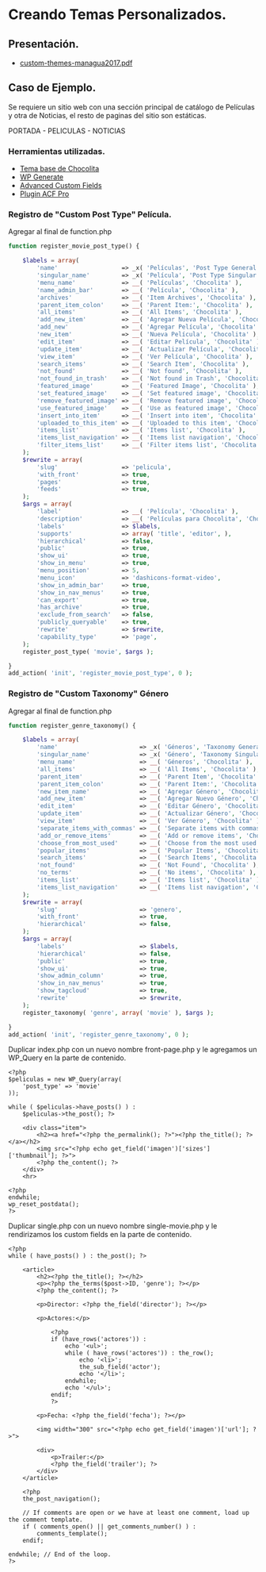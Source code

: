 # Creando Temas Personalizados.

## Presentación.

- [custom-themes-managua2017.pdf](https://github.com/alexgordon25/wcmga2017/blob/master/presentacion/custom-themes-managua2017.pdf)

## Caso de Ejemplo.

Se requiere un sitio web con una sección principal de catálogo de Películas y otra de Noticias, el resto de paginas del sitio son estáticas.

PORTADA
	- PELICULAS
	- NOTICIAS


### Herramientas utilizadas.
- [Tema base de Chocolita](https://github.com/monchitonet/Chocolita)
- [WP Generate](https://generatewp.com/)
- [Advanced Custom Fields](https://www.advancedcustomfields.com/)
- [Plugin ACF Pro](https://github.com/alexgordon25/wcmga2017/blob/master/advanced-custom-fields-pro.zip)

### Registro de "Custom Post Type" Película.

Agregar al final de function.php

```php
function register_movie_post_type() {

	$labels = array(
		'name'                  => _x( 'Películas', 'Post Type General Name', 'Chocolita' ),
		'singular_name'         => _x( 'Película', 'Post Type Singular Name', 'Chocolita' ),
		'menu_name'             => __( 'Películas', 'Chocolita' ),
		'name_admin_bar'        => __( 'Película', 'Chocolita' ),
		'archives'              => __( 'Item Archives', 'Chocolita' ),
		'parent_item_colon'     => __( 'Parent Item:', 'Chocolita' ),
		'all_items'             => __( 'All Items', 'Chocolita' ),
		'add_new_item'          => __( 'Agregar Nueva Película', 'Chocolita' ),
		'add_new'               => __( 'Agregar Película', 'Chocolita' ),
		'new_item'              => __( 'Nueva Película', 'Chocolita' ),
		'edit_item'             => __( 'Editar Película', 'Chocolita' ),
		'update_item'           => __( 'Actualizar Película', 'Chocolita' ),
		'view_item'             => __( 'Ver Película', 'Chocolita' ),
		'search_items'          => __( 'Search Item', 'Chocolita' ),
		'not_found'             => __( 'Not found', 'Chocolita' ),
		'not_found_in_trash'    => __( 'Not found in Trash', 'Chocolita' ),
		'featured_image'        => __( 'Featured Image', 'Chocolita' ),
		'set_featured_image'    => __( 'Set featured image', 'Chocolita' ),
		'remove_featured_image' => __( 'Remove featured image', 'Chocolita' ),
		'use_featured_image'    => __( 'Use as featured image', 'Chocolita' ),
		'insert_into_item'      => __( 'Insert into item', 'Chocolita' ),
		'uploaded_to_this_item' => __( 'Uploaded to this item', 'Chocolita' ),
		'items_list'            => __( 'Items list', 'Chocolita' ),
		'items_list_navigation' => __( 'Items list navigation', 'Chocolita' ),
		'filter_items_list'     => __( 'Filter items list', 'Chocolita' ),
	);
	$rewrite = array(
		'slug'                  => 'pelicula',
		'with_front'            => true,
		'pages'                 => true,
		'feeds'                 => true,
	);
	$args = array(
		'label'                 => __( 'Película', 'Chocolita' ),
		'description'           => __( 'Películas para Chocolita', 'Chocolita' ),
		'labels'                => $labels,
		'supports'              => array( 'title', 'editor', ),
		'hierarchical'          => false,
		'public'                => true,
		'show_ui'               => true,
		'show_in_menu'          => true,
		'menu_position'         => 5,
		'menu_icon'             => 'dashicons-format-video',
		'show_in_admin_bar'     => true,
		'show_in_nav_menus'     => true,
		'can_export'            => true,
		'has_archive'           => true,		
		'exclude_from_search'   => false,
		'publicly_queryable'    => true,
		'rewrite'               => $rewrite,
		'capability_type'       => 'page',
	);
	register_post_type( 'movie', $args );

}
add_action( 'init', 'register_movie_post_type', 0 );
```

### Registro de "Custom Taxonomy" Género

Agregar al final de function.php

```php
function register_genre_taxonomy() {

	$labels = array(
		'name'                       => _x( 'Géneros', 'Taxonomy General Name', 'Chocolita' ),
		'singular_name'              => _x( 'Género', 'Taxonomy Singular Name', 'Chocolita' ),
		'menu_name'                  => __( 'Géneros', 'Chocolita' ),
		'all_items'                  => __( 'All Items', 'Chocolita' ),
		'parent_item'                => __( 'Parent Item', 'Chocolita' ),
		'parent_item_colon'          => __( 'Parent Item:', 'Chocolita' ),
		'new_item_name'              => __( 'Agregar Género', 'Chocolita' ),
		'add_new_item'               => __( 'Agregar Nuevo Género', 'Chocolita' ),
		'edit_item'                  => __( 'Editar Género', 'Chocolita' ),
		'update_item'                => __( 'Actualizar Género', 'Chocolita' ),
		'view_item'                  => __( 'Ver Género', 'Chocolita' ),
		'separate_items_with_commas' => __( 'Separate items with commas', 'Chocolita' ),
		'add_or_remove_items'        => __( 'Add or remove items', 'Chocolita' ),
		'choose_from_most_used'      => __( 'Choose from the most used', 'Chocolita' ),
		'popular_items'              => __( 'Popular Items', 'Chocolita' ),
		'search_items'               => __( 'Search Items', 'Chocolita' ),
		'not_found'                  => __( 'Not Found', 'Chocolita' ),
		'no_terms'                   => __( 'No items', 'Chocolita' ),
		'items_list'                 => __( 'Items list', 'Chocolita' ),
		'items_list_navigation'      => __( 'Items list navigation', 'Chocolita' ),
	);
	$rewrite = array(
		'slug'                       => 'genero',
		'with_front'                 => true,
		'hierarchical'               => false,
	);
	$args = array(
		'labels'                     => $labels,
		'hierarchical'               => false,
		'public'                     => true,
		'show_ui'                    => true,
		'show_admin_column'          => true,
		'show_in_nav_menus'          => true,
		'show_tagcloud'              => true,
		'rewrite'                    => $rewrite,
	);
	register_taxonomy( 'genre', array( 'movie' ), $args );

}
add_action( 'init', 'register_genre_taxonomy', 0 );
```
Duplicar index.php con un nuevo nombre front-page.php y le agregamos un WP_Query en la parte de contenido.

```
<?php
$peliculas = new WP_Query(array(
	'post_type' => 'movie'
));

while ( $peliculas->have_posts() ) : 
	$peliculas->the_post(); ?>

	<div class="item">
		<h2><a href="<?php the_permalink(); ?>"><?php the_title(); ?></a></h2>
		<img src="<?php echo get_field('imagen')['sizes']['thumbnail']; ?>">
		<?php the_content(); ?>
	</div>
	<hr>

<?php
endwhile;
wp_reset_postdata();
?>
```
Duplicar single.php con un nuevo nombre single-movie.php y le rendirizamos los custom fields en la parte de contenido.

```
<?php
while ( have_posts() ) : the_post(); ?>

	<article>
		<h2><?php the_title(); ?></h2>
		<p><?php the_terms($post->ID, 'genre'); ?></p>
		<?php the_content(); ?>

		<p>Director: <?php the_field('director'); ?></p>

		<p>Actores:</p>

			<?php
			if (have_rows('actores')) :
				echo '<ul>';
				while ( have_rows('actores')) : the_row();
					echo '<li>';
					the_sub_field('actor');
					echo '</li>';
				endwhile;
				echo '</ul>';
			endif;
			?>

		<p>Fecha: <?php the_field('fecha'); ?></p>

		<img width="300" src="<?php echo get_field('imagen')['url']; ?>">
		
		<div>
			<p>Trailer:</p>
			<?php the_field('trailer'); ?>
		</div>
	</article>
	
	<?php
	the_post_navigation();

	// If comments are open or we have at least one comment, load up the comment template.
	if ( comments_open() || get_comments_number() ) :
		comments_template();
	endif;

endwhile; // End of the loop.
?>
```



